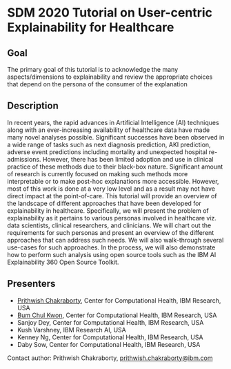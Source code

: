 # SDM 2020 Tutorial on User-centric Explainability for Healthcare


## Goal

The primary goal of this tutorial is to acknowledge the
many aspects/dimensions to explainability and review
the appropriate choices that depend on the persona of
the consumer of the explanation

## Description

In recent years, the rapid advances in Artificial Intelligence (AI)
techniques along with an ever-increasing availability of healthcare data have
made many novel analyses possible. Significant successes have been observed
in a wide range of tasks such as next diagnosis prediction, AKI prediction,
adverse event predictions including mortality and unexpected hospital
re-admissions.  However, there has been limited adoption and use in clinical
practice of these methods due to their black-box nature. Significant amount
of research is currently focused on making such methods more interpretable or
to make post-hoc explanations more accessible. However, most of this work is
done at a very low level and as a result may not have direct impact at the
point-of-care.  This tutorial will provide an overview of the landscape of
different approaches that have been developed for explainability in
healthcare.  Specifically,  we will present the problem of explainability as
it pertains to various personas involved in healthcare viz. data scientists,
clinical researchers, and clinicians. We will chart out the requirements for
such personas and present an overview of the different approaches that can
address such needs. We will also walk-through several use-cases for such
approaches. In the process, we will also demonstrate how to perform such
analysis using open source tools such as the IBM AI Explainability 360 Open
Source Toolkit.

## Presenters

* [Prithwish Chakraborty](https://prithwi.github.io), Center for Computational Health, IBM Research, USA
* [Bum Chul Kwon](https://bckwon.com), Center for Computational Health, IBM Research, USA 
* Sanjoy Dey, Center for Computational Health, IBM Research, USA 
* Kush Varshney, IBM Research AI, USA
* Kenney Ng, Center for Computational Health, IBM Research, USA 
* Daby Sow, Center for Computational Health, IBM Research, USA 


Contact author: Prithwish Chakraborty, prithwish.chakraborty@ibm.com
